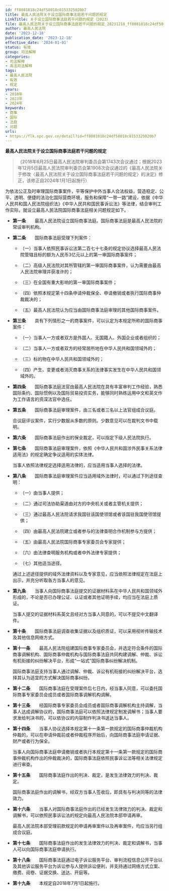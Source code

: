 ```yaml
---
id: ff8081818c24df58018c8153325020b7
title: 最高人民法院关于设立国际商事法庭若干问题的规定
LinkTitle: 关于设立国际商事法庭若干问题的规定（2023）
file: 最高人民法院关于设立国际商事法庭若干问题的规定_20231218_ff8081818c24df58018c8153325020b7.docx
author: 最高人民法院
date: '2023-12-18'
publication_date: '2023-12-18'
effective_date: '2024-01-01'
status: 有效
group: 司法解释
categories:
- 司法解释
- 高法司法解释
tags:
- 最高人民法院
- 有效
- 规定
years:
- 2018年
- 2023年
- 2024年
keywords:
- 商事
- 国际
- 法庭
- 问题
urls:
- https://flk.npc.gov.cn/detail?id=ff8081818c24df58018c8153325020b7
---
```


**最高人民法院关于设立国际商事法庭若干问题的规定**

> （2018年6月25日最高人民法院审判委员会第1743次会议通过；根据2023年12月5日最高人民法院审判委员会第1908次会议通过的《最高人民法院关于修改〈最高人民法院关于设立国际商事法庭若干问题的规定〉的决定》修正，该修正自2024年1月1日起施行）

为依法公正及时审理国际商事案件，平等保护中外当事人合法权益，营造稳定、公平、透明、便捷的法治化国际营商环境，服务和保障“一带一路”建设，依据《中华人民共和国人民法院组织法》《中华人民共和国民事诉讼法》等法律，结合审判工作实际，就设立最高人民法院国际商事法庭相关问题规定如下。

- **第一条**　　最高人民法院设立国际商事法庭。国际商事法庭是最高人民法院的常设审判机构。

- **第二条**　　国际商事法庭受理下列案件：

  - （一）当事人依照民事诉讼法第二百七十七条的规定协议选择最高人民法院管辖且标的额为人民币3亿元以上的第一审国际商事案件；

  - （二）高级人民法院对其所管辖的第一审国际商事案件，认为需要由最高人民法院审理并获准许的；

  - （三）在全国有重大影响的第一审国际商事案件；

  - （四）依照本规定第十四条申请仲裁保全、申请撤销或者执行国际商事仲裁裁决的；

  - （五）最高人民法院认为应当由国际商事法庭审理的其他国际商事案件。

- **第三条**　　具有下列情形之一的商事案件，可以认定为本规定所称的国际商事案件：

  - （一）当事人一方或者双方是外国人、无国籍人、外国企业或者组织的；

  - （二）当事人一方或者双方的经常居所地在中华人民共和国领域外的；

  - （三）标的物在中华人民共和国领域外的；

  - （四）产生、变更或者消灭商事关系的法律事实发生在中华人民共和国领域外的。

- **第四条**　　国际商事法庭法官由最高人民法院在具有丰富审判工作经验，熟悉国际条约、国际惯例以及国际贸易投资实务，能够同时熟练运用中文和英文作为工作语言的资深法官中选任。

- **第五条**　　国际商事法庭审理案件，由三名或者三名以上法官组成合议庭。

  合议庭评议案件，实行少数服从多数的原则。少数意见可以在裁判文书中载明。

- **第六条**　　国际商事法庭作出的保全裁定，可以指定下级人民法院执行。

- **第七条**　　国际商事法庭审理案件，依照《中华人民共和国涉外民事关系法律适用法》的规定确定争议适用的实体法律。

  当事人依照法律规定选择适用法律的，应当适用当事人选择的法律。

- **第八条**　　国际商事法庭审理案件应当适用域外法律时，可以通过下列途径查明：

  - （一）由当事人提供；

  - （二）通过司法协助渠道由对方的中央机关或者主管机关提供；

  - （三）通过最高人民法院请求我国驻该国使领馆或者该国驻我国使领馆提供；

  - （四）由最高人民法院建立或者参与的法律查明合作机制参与方提供；

  - （五）由最高人民法院国际商事专家委员会专家提供；

  - （六）由法律查明服务机构或者中外法律专家提供；

  - （七）其他适当途径。

  通过上述途径提供的域外法律资料以及专家意见，应当依照法律规定在法庭上出示，并充分听取各方当事人的意见。

- **第九条**　　当事人向国际商事法庭提交的证据材料系在中华人民共和国领域外形成的，不论是否已办理公证、认证或者其他证明手续，均应当在法庭上质证。

  当事人提交的证据材料系英文且经对方当事人同意的，可以不提交中文翻译件。

- **第十条**　　国际商事法庭调查收集证据以及组织质证，可以采用视听传输技术及其他信息网络方式。

- **第十一条**　　最高人民法院组建国际商事专家委员会，并选定符合条件的国际商事调解机构、国际商事仲裁机构与国际商事法庭共同构建调解、仲裁、诉讼有机衔接的纠纷解决平台，形成“一站式”国际商事纠纷解决机制。

  国际商事法庭支持当事人通过调解、仲裁、诉讼有机衔接的纠纷解决平台，选择其认为适宜的方式解决国际商事纠纷。

- **第十二条**　　国际商事法庭在受理案件后七日内，经当事人同意，可以委托国际商事专家委员会成员或者国际商事调解机构调解。

- **第十三条**　　经国际商事专家委员会成员或者国际商事调解机构主持调解，当事人达成调解协议的，国际商事法庭可以依照法律规定制发调解书；当事人要求发给判决书的，可以依协议的内容制作判决书送达当事人。

- **第十四条**　　当事人协议选择本规定第十一条第一款规定的国际商事仲裁机构仲裁的，可以在申请仲裁前或者仲裁程序开始后，向国际商事法庭申请证据、财产或者行为保全。

  当事人向国际商事法庭申请撤销或者执行本规定第十一条第一款规定的国际商事仲裁机构作出的仲裁裁决的，国际商事法庭依照民事诉讼法等相关法律规定进行审查。

- **第十五条**　　国际商事法庭作出的判决、裁定，是发生法律效力的判决、裁定。

  国际商事法庭作出的调解书，经双方当事人签收后，即具有与判决同等的法律效力。

- **第十六条**　　当事人对国际商事法庭作出的已经发生法律效力的判决、裁定和调解书，可以依照民事诉讼法的规定向最高人民法院本部申请再审。

  最高人民法院本部受理前款规定的申请再审案件以及再审案件，均应当另行组成合议庭。

- **第十七条**　　国际商事法庭作出的发生法律效力的判决、裁定和调解书，当事人可以向国际商事法庭申请执行。

- **第十八条**　　国际商事法庭通过电子诉讼服务平台、审判流程信息公开平台以及其他诉讼服务平台为诉讼参与人提供诉讼便利，并支持通过网络方式立案、缴费、阅卷、证据交换、送达、开庭等。

- **第十九条**　　本规定自2018年7月1日起施行。
